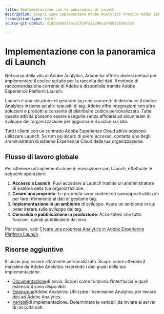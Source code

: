 ```yaml
---
title: Implementazione con la panoramica di Launch
description: Scopri come implementare Adobe Analytics tramite Adobe Experience Platform Launch
translation-type: tm+mt
source-git-commit: d1db8da65faac1bf09fa2a290a2645092b542a35

---
```



# Implementazione con la panoramica di Launch

Nel corso della vita di Adobe Analytics, Adobe ha offerto diversi metodi per implementare il codice sul sito per la raccolta dei dati. Il metodo di raccomandazione corrente di Adobe è disponibile tramite Adobe Experience Platform Launch.

Launch è una soluzione di gestione tag che consente di distribuire il codice Analytics insieme ad altri requisiti di tag. Adobe offre integrazioni con altre soluzioni e prodotti e consente di distribuire codice personalizzato. Tutte queste attività possono essere eseguite senza affidarsi ad alcun team di sviluppo dell&#39;organizzazione per aggiornare il codice sul sito.

Tutti i clienti con un contratto Adobe Experience Cloud attivo possono utilizzare Launch. Se non sei sicuro di avere accesso, contatta uno degli amministratori di sistema Experience Cloud della tua organizzazione.

## Flusso di lavoro globale

Per ottenere un’implementazione in esecuzione con Launch, effettuate le seguenti operazioni:

1. **Accesso a Launch**: Puoi accedere a Launch tramite un amministratore di sistema della tua organizzazione.
2. **Creare una proprietà**: Le proprietà sono contenitori sovrapposti utilizzati per fare riferimento ai dati di gestione tag.
3. **Implementazione in un ambiente** di sviluppo: Avere un ambiente in cui poter iterare sullo sviluppo dei tag.
4. **Convalida e pubblicazione in produzione**: Accertatevi che tutto funzioni, quindi pubblicatelo dal vivo.

Per iniziare, vedi [Creare una proprietà Analytics in Adobe Experience Platform Launch](create-analytics-property.md) .

## Risorse aggiuntive

Il lancio può essere altamente personalizzato. Scopri come ottenere il massimo da Adobe Analytics inserendo i dati giusti nella tua implementazione.

* [Documentazione](https://docs.adobe.com/content/help/en/launch/using/overview.html)di avvio: Scopri come funziona l’interfaccia e quali estensioni sono disponibili.
* [Estensione](https://docs.adobe.com/content/help/en/launch/using/extensions-ref/adobe-extension/analytics-extension/overview.html)Adobe Analytics: Utilizzate l&#39;estensione Analytics per inviare dati ad Adobe Analytics.
* [Variabili](../vars/overview.md)di implementazione: Determinare le variabili da inviare ai server di raccolta dati.
